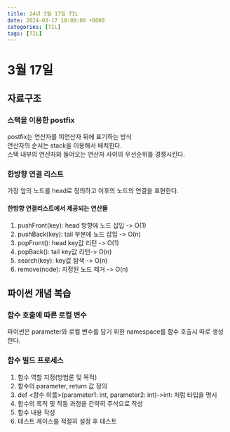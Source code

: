 ```yaml
---
title: 24년 3월 17일 TIL
date: 2024-03-17 18:00:00 +0800
categories: [TIL]
tags: [TIL]  
---
```


# 3월 17일 

## 자료구조
### 스택을 이용한 postfix
postfix는 연산자를 피연산자 뒤에 표기하는 방식 <br>
연산자의 순서는 stack을 이용해서 배치한다.<br>
스택 내부의 연산자와 들어오는 연산자 사이의 우선순위를 경쟁시킨다.
### 한방향 연결 리스트
가장 앞의 노드를 head로 정의하고 이후의 노드의 연결을 표현한다.<br>
#### 한방향 연결리스트에서 제공되는 연산들
1. pushFront(key): head 방향에 노드 삽입 -> O(1)
2. pushBack(key): tail 부분에 노드 삽입 -> O(n)
3. popFront(): head key값 리턴 -> O(1)
4. popBack(): tail key값 리턴-> O(n)
5. search(key): key값 탐색 -> O(n)
6. remove(node): 지정된 노드 제거 -> O(n)

## 파이썬 개념 복습
### 함수 호출에 따른 로컬 변수
파이썬은 parameter와 로컬 변수를 담기 위한 namespace를 함수 호출시 따로 생성한다.
### 함수 빌드 프로세스
1. 함수 역할 지정(방법론 및 목적)
2. 함수의 parameter, return 값 정의
3. def <함수 이름>(parameter1: int, parameter2: int)->int: 처럼 타입을 명시
4. 함수의 목적 및 작동 과정을 간략히 주석으로 작성
5. 함수 내용 작성
6. 테스트 케이스를 적절히 설정 후 테스트